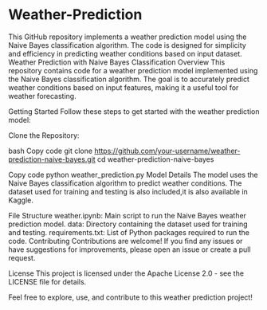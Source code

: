 # Weather-Prediction
This GitHub repository implements a weather prediction model using the Naive Bayes classification algorithm. The code is designed for simplicity and efficiency in predicting weather conditions based on input dataset.
Weather Prediction with Naive Bayes Classification
Overview
This repository contains code for a weather prediction model implemented using the Naive Bayes classification algorithm. The goal is to accurately predict weather conditions based on input features, making it a useful tool for weather forecasting.

Getting Started
Follow these steps to get started with the weather prediction model:

Clone the Repository:

bash
Copy code
git clone https://github.com/your-username/weather-prediction-naive-bayes.git
cd weather-prediction-naive-bayes


Copy code
python weather_prediction.py
Model Details
The model uses the Naive Bayes classification algorithm to predict weather conditions. The dataset used for training and testing is also included,it is also available in Kaggle.

File Structure
weather.ipynb: Main script to run the Naive Bayes weather prediction model.
data: Directory containing the dataset used for training and testing.
requirements.txt: List of Python packages required to run the code.
Contributing
Contributions are welcome! If you find any issues or have suggestions for improvements, please open an issue or create a pull request.

License
This project is licensed under the Apache License 2.0 - see the LICENSE file for details.

Feel free to explore, use, and contribute to this weather prediction project!
